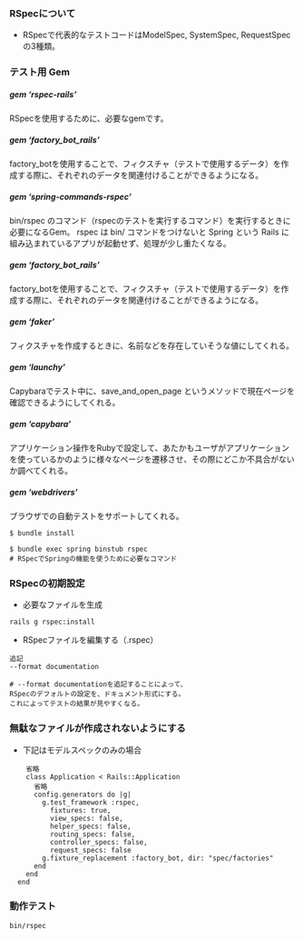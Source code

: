 ### RSpecについて
- RSpecで代表的なテストコードはModelSpec, SystemSpec, RequestSpecの3種類。

### テスト用 Gem

##### gem ‘rspec-rails’
RSpecを使用するために、必要なgemです。

##### gem ‘factory_bot_rails’
factory_botを使用することで、フィクスチャ（テストで使用するデータ）を作成する際に、それぞれのデータを関連付けることができるようになる。

##### gem ‘spring-commands-rspec’
bin/rspec のコマンド（rspecのテストを実行するコマンド）を実行するときに必要になるGem。
rspec は bin/ コマンドをつけないと Spring という Rails に組み込まれているアプリが起動せず、処理が少し重たくなる。

##### gem ‘factory_bot_rails’
factory_botを使用することで、フィクスチャ（テストで使用するデータ）を作成する際に、それぞれのデータを関連付けることができるようになる。

##### gem ‘faker’
フィクスチャを作成するときに、名前などを存在していそうな値にしてくれる。

##### gem ‘launchy’
Capybaraでテスト中に、save_and_open_page というメソッドで現在ページを確認できるようにしてくれる。

##### gem ‘capybara’
アプリケーション操作をRubyで設定して、あたかもユーザがアプリケーションを使っているかのように様々なページを遷移させ、その際にどこか不具合がないか調べてくれる。

##### gem ‘webdrivers’
ブラウザでの自動テストをサポートしてくれる。

```
$ bundle install

$ bundle exec spring binstub rspec
# RSpecでSpringの機能を使うために必要なコマンド
```

### RSpecの初期設定
- 必要なファイルを生成

```
rails g rspec:install
```

- RSpecファイルを編集する（.rspec）

```
追記
--format documentation

# --format documentationを追記することによって、
RSpecのデフォルトの設定を、ドキュメント形式にする。
これによってテストの結果が見やすくなる。
```

### 無駄なファイルが作成されないようにする
- 下記はモデルスペックのみの場合
```
    省略
    class Application < Rails::Application
      省略
      config.generators do |g|
        g.test_framework :rspec,
          fixtures: true,
          view_specs: false,
          helper_specs: false,
          routing_specs: false,
          controller_specs: false,
          request_specs: false
        g.fixture_replacement :factory_bot, dir: "spec/factories"
      end
    end
  end
```

### 動作テスト
```
bin/rspec
```
